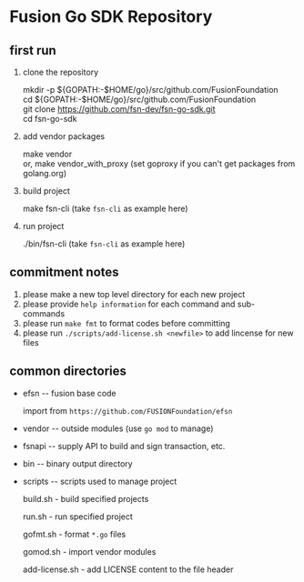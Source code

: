 # Fusion Go SDK Repository

## first run

1. clone the repository

    mkdir -p ${GOPATH:-$HOME/go}/src/github.com/FusionFoundation  
    cd ${GOPATH:-$HOME/go}/src/github.com/FusionFoundation  
    git clone https://github.com/fsn-dev/fsn-go-sdk.git  
    cd fsn-go-sdk  

2. add vendor packages

    make vendor  
    or, make vendor_with_proxy (set goproxy if you can't get packages from golang.org)

3. build project

    make fsn-cli (take `fsn-cli` as example here)  

4. run project

    ./bin/fsn-cli (take `fsn-cli` as example here)  

## commitment notes

1. please make a new top level directory for each new project
2. please provide `help information` for each command and sub-commands
3. please run `make fmt` to format codes before committing
4. please run `./scripts/add-license.sh <newfile>` to add lincense for new files

## common directories

* efsn      -- fusion base code

    import from `https://github.com/FUSIONFoundation/efsn`

* vendor    -- outside modules (use `go mod` to manage)

* fsnapi    -- supply API to build and sign transaction, etc.

* bin       -- binary output directory

* scripts   -- scripts used to manage project

    build.sh - build specified projects

    run.sh - run specified project

    gofmt.sh - format `*.go` files

    gomod.sh - import vendor modules

    add-license.sh - add LICENSE content to the file header

[//]: # (/* vim: set ts=4 sts=4 sw=4 et : */)
